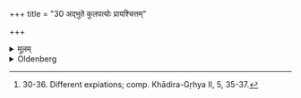+++
title = "30 अद्भुते कुलपत्योः प्रायश्चित्तम्"

+++

<details><summary>मूलम्</summary>

अद्भुते कुलपत्योः प्रायश्चित्तम् ३०
</details>

<details><summary>Oldenberg</summary>

30. [^16]  In the case of a prodigy an expiation (has to be performed) by the householder (or) by his wife.


[^16]:  30-36. Different expiations; comp. Khādira-Gṛhya II, 5, 35-37.
</details>
